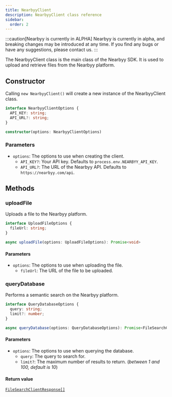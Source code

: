```yaml
---
title: NearbyyClient
description: NearbyyClient class reference
sidebar:
  order: 2
---
```


:::caution[Nearbyy is currently in ALPHA]
Nearbyy is currently in alpha, and breaking changes may be introduced at any time. If you find any bugs or have any suggestions, please contact us.
:::

The NearbyyClient class is the main class of the Nearbyy SDK. It is used to upload and retrieve files from the Nearbyy platform.

## Constructor

Calling `new NearbyyClient()` will create a new instance of the NearbyyClient class.

```typescript title="NearbyyClient.ts"
interface NearbyyClientOptions {
  API_KEY: string;
  API_URL?: string;
}

constructor(options: NearbyyClientOptions)
```

### Parameters

- `options`: The options to use when creating the client.
  - `API_KEY?`: Your API key. Defaults to `process.env.NEARBYY_API_KEY`.
  - `API_URL?`: The URL of the Nearbyy API. Defaults to `https://nearbyy.com/api`.

## Methods

### uploadFile

Uploads a file to the Nearbyy platform.

```typescript title="uploadFile.ts"
interface UploadFileOptions {
  fileUrl: string;
}

async uploadFile(options: UploadFileOptions): Promise<void>
```

#### Parameters

- `options`: The options to use when uploading the file.
  - `fileUrl`: The URL of the file to be uploaded.

### queryDatabase

Performs a semantic search on the Nearbyy platform.

```typescript title="queryDatabase.ts"
interface QueryDatabaseOptions {
  query: string;
  limit?: number;
}

async queryDatabase(options: QueryDatabaseOptions): Promise<FileSearchClientResponse[]>
```

#### Parameters

- `options`: The options to use when querying the database.
  - `query`: The query to search for.
  - `limit?`: The maximum number of results to return. (_between 1 and 100, default is 10_)

#### Return value

[`FileSearchClientResponse[]`](./file-search-client-response)
